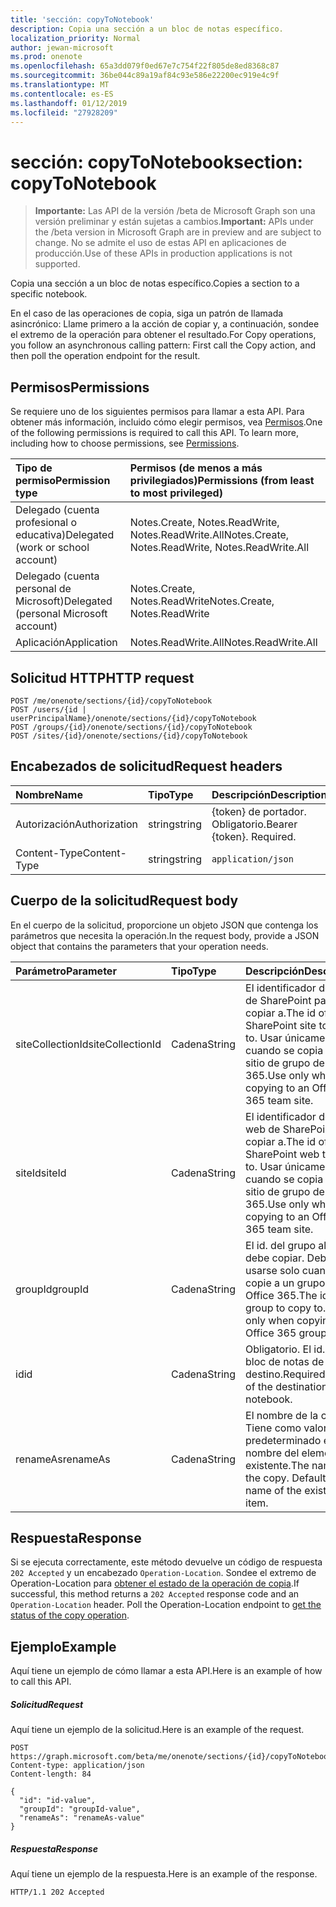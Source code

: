 ```yaml
---
title: 'sección: copyToNotebook'
description: Copia una sección a un bloc de notas específico.
localization_priority: Normal
author: jewan-microsoft
ms.prod: onenote
ms.openlocfilehash: 65a3dd079f0ed67e7c754f22f805de8ed8368c87
ms.sourcegitcommit: 36be044c89a19af84c93e586e22200ec919e4c9f
ms.translationtype: MT
ms.contentlocale: es-ES
ms.lasthandoff: 01/12/2019
ms.locfileid: "27928209"
---
```

# <a name="section-copytonotebook"></a><span data-ttu-id="0439d-103">sección: copyToNotebook</span><span class="sxs-lookup"><span data-stu-id="0439d-103">section: copyToNotebook</span></span>

> <span data-ttu-id="0439d-104">**Importante:** Las API de la versión /beta de Microsoft Graph son una versión preliminar y están sujetas a cambios.</span><span class="sxs-lookup"><span data-stu-id="0439d-104">**Important:** APIs under the /beta version in Microsoft Graph are in preview and are subject to change.</span></span> <span data-ttu-id="0439d-105">No se admite el uso de estas API en aplicaciones de producción.</span><span class="sxs-lookup"><span data-stu-id="0439d-105">Use of these APIs in production applications is not supported.</span></span>

<span data-ttu-id="0439d-106">Copia una sección a un bloc de notas específico.</span><span class="sxs-lookup"><span data-stu-id="0439d-106">Copies a section to a specific notebook.</span></span>

<span data-ttu-id="0439d-107">En el caso de las operaciones de copia, siga un patrón de llamada asincrónico:  Llame primero a la acción de copiar y, a continuación, sondee el extremo de la operación para obtener el resultado.</span><span class="sxs-lookup"><span data-stu-id="0439d-107">For Copy operations, you follow an asynchronous calling pattern:  First call the Copy action, and then poll the operation endpoint for the result.</span></span>
## <a name="permissions"></a><span data-ttu-id="0439d-108">Permisos</span><span class="sxs-lookup"><span data-stu-id="0439d-108">Permissions</span></span>
<span data-ttu-id="0439d-p102">Se requiere uno de los siguientes permisos para llamar a esta API. Para obtener más información, incluido cómo elegir permisos, vea [Permisos](/graph/permissions-reference).</span><span class="sxs-lookup"><span data-stu-id="0439d-p102">One of the following permissions is required to call this API. To learn more, including how to choose permissions, see [Permissions](/graph/permissions-reference).</span></span>

|<span data-ttu-id="0439d-111">Tipo de permiso</span><span class="sxs-lookup"><span data-stu-id="0439d-111">Permission type</span></span>      | <span data-ttu-id="0439d-112">Permisos (de menos a más privilegiados)</span><span class="sxs-lookup"><span data-stu-id="0439d-112">Permissions (from least to most privileged)</span></span>              |
|:--------------------|:---------------------------------------------------------|
|<span data-ttu-id="0439d-113">Delegado (cuenta profesional o educativa)</span><span class="sxs-lookup"><span data-stu-id="0439d-113">Delegated (work or school account)</span></span> | <span data-ttu-id="0439d-114">Notes.Create, Notes.ReadWrite, Notes.ReadWrite.All</span><span class="sxs-lookup"><span data-stu-id="0439d-114">Notes.Create, Notes.ReadWrite, Notes.ReadWrite.All</span></span>    |
|<span data-ttu-id="0439d-115">Delegado (cuenta personal de Microsoft)</span><span class="sxs-lookup"><span data-stu-id="0439d-115">Delegated (personal Microsoft account)</span></span> | <span data-ttu-id="0439d-116">Notes.Create, Notes.ReadWrite</span><span class="sxs-lookup"><span data-stu-id="0439d-116">Notes.Create, Notes.ReadWrite</span></span>    |
|<span data-ttu-id="0439d-117">Aplicación</span><span class="sxs-lookup"><span data-stu-id="0439d-117">Application</span></span> | <span data-ttu-id="0439d-118">Notes.ReadWrite.All</span><span class="sxs-lookup"><span data-stu-id="0439d-118">Notes.ReadWrite.All</span></span> |

## <a name="http-request"></a><span data-ttu-id="0439d-119">Solicitud HTTP</span><span class="sxs-lookup"><span data-stu-id="0439d-119">HTTP request</span></span>
<!-- { "blockType": "ignored" } -->
```http
POST /me/onenote/sections/{id}/copyToNotebook
POST /users/{id | userPrincipalName}/onenote/sections/{id}/copyToNotebook
POST /groups/{id}/onenote/sections/{id}/copyToNotebook
POST /sites/{id}/onenote/sections/{id}/copyToNotebook
```
## <a name="request-headers"></a><span data-ttu-id="0439d-120">Encabezados de solicitud</span><span class="sxs-lookup"><span data-stu-id="0439d-120">Request headers</span></span>
| <span data-ttu-id="0439d-121">Nombre</span><span class="sxs-lookup"><span data-stu-id="0439d-121">Name</span></span>       | <span data-ttu-id="0439d-122">Tipo</span><span class="sxs-lookup"><span data-stu-id="0439d-122">Type</span></span> | <span data-ttu-id="0439d-123">Descripción</span><span class="sxs-lookup"><span data-stu-id="0439d-123">Description</span></span>|
|:---------------|:--------|:----------|
| <span data-ttu-id="0439d-124">Autorización</span><span class="sxs-lookup"><span data-stu-id="0439d-124">Authorization</span></span>  | <span data-ttu-id="0439d-125">string</span><span class="sxs-lookup"><span data-stu-id="0439d-125">string</span></span>  | <span data-ttu-id="0439d-p103">{token} de portador. Obligatorio.</span><span class="sxs-lookup"><span data-stu-id="0439d-p103">Bearer {token}. Required.</span></span> |
| <span data-ttu-id="0439d-128">Content-Type</span><span class="sxs-lookup"><span data-stu-id="0439d-128">Content-Type</span></span> | <span data-ttu-id="0439d-129">string</span><span class="sxs-lookup"><span data-stu-id="0439d-129">string</span></span> | `application/json` |

## <a name="request-body"></a><span data-ttu-id="0439d-130">Cuerpo de la solicitud</span><span class="sxs-lookup"><span data-stu-id="0439d-130">Request body</span></span>
<span data-ttu-id="0439d-131">En el cuerpo de la solicitud, proporcione un objeto JSON que contenga los parámetros que necesita la operación.</span><span class="sxs-lookup"><span data-stu-id="0439d-131">In the request body, provide a JSON object that contains the parameters that your operation needs.</span></span>

| <span data-ttu-id="0439d-132">Parámetro</span><span class="sxs-lookup"><span data-stu-id="0439d-132">Parameter</span></span>    | <span data-ttu-id="0439d-133">Tipo</span><span class="sxs-lookup"><span data-stu-id="0439d-133">Type</span></span>   |<span data-ttu-id="0439d-134">Descripción</span><span class="sxs-lookup"><span data-stu-id="0439d-134">Description</span></span>|
|:---------------|:--------|:----------|
|<span data-ttu-id="0439d-135">siteCollectionId</span><span class="sxs-lookup"><span data-stu-id="0439d-135">siteCollectionId</span></span>|<span data-ttu-id="0439d-136">Cadena</span><span class="sxs-lookup"><span data-stu-id="0439d-136">String</span></span>|<span data-ttu-id="0439d-137">El identificador del sitio de SharePoint para copiar a.</span><span class="sxs-lookup"><span data-stu-id="0439d-137">The id of the SharePoint site to copy to.</span></span> <span data-ttu-id="0439d-138">Usar únicamente cuando se copia a un sitio de grupo de Office 365.</span><span class="sxs-lookup"><span data-stu-id="0439d-138">Use only when copying to an Office 365 team site.</span></span>|
|<span data-ttu-id="0439d-139">siteId</span><span class="sxs-lookup"><span data-stu-id="0439d-139">siteId</span></span>|<span data-ttu-id="0439d-140">Cadena</span><span class="sxs-lookup"><span data-stu-id="0439d-140">String</span></span>|<span data-ttu-id="0439d-141">El identificador del sitio web de SharePoint para copiar a.</span><span class="sxs-lookup"><span data-stu-id="0439d-141">The id of the SharePoint web to copy to.</span></span> <span data-ttu-id="0439d-142">Usar únicamente cuando se copia a un sitio de grupo de Office 365.</span><span class="sxs-lookup"><span data-stu-id="0439d-142">Use only when copying to an Office 365 team site.</span></span>|
|<span data-ttu-id="0439d-143">groupId</span><span class="sxs-lookup"><span data-stu-id="0439d-143">groupId</span></span>|<span data-ttu-id="0439d-144">Cadena</span><span class="sxs-lookup"><span data-stu-id="0439d-144">String</span></span>|<span data-ttu-id="0439d-p106">El id. del grupo al que se debe copiar. Debe usarse solo cuando copie a un grupo de Office 365.</span><span class="sxs-lookup"><span data-stu-id="0439d-p106">The id of the group to copy to. Use only when copying to an Office 365 group.</span></span>|
|<span data-ttu-id="0439d-147">id</span><span class="sxs-lookup"><span data-stu-id="0439d-147">id</span></span>|<span data-ttu-id="0439d-148">Cadena</span><span class="sxs-lookup"><span data-stu-id="0439d-148">String</span></span>|<span data-ttu-id="0439d-p107">Obligatorio. El id. del bloc de notas de destino.</span><span class="sxs-lookup"><span data-stu-id="0439d-p107">Required. The id of the destination notebook.</span></span> |
|<span data-ttu-id="0439d-151">renameAs</span><span class="sxs-lookup"><span data-stu-id="0439d-151">renameAs</span></span>|<span data-ttu-id="0439d-152">Cadena</span><span class="sxs-lookup"><span data-stu-id="0439d-152">String</span></span>|<span data-ttu-id="0439d-p108">El nombre de la copia. Tiene como valor predeterminado el nombre del elemento existente.</span><span class="sxs-lookup"><span data-stu-id="0439d-p108">The name of the copy. Defaults to the name of the existing item.</span></span> |

## <a name="response"></a><span data-ttu-id="0439d-155">Respuesta</span><span class="sxs-lookup"><span data-stu-id="0439d-155">Response</span></span>

<span data-ttu-id="0439d-p109">Si se ejecuta correctamente, este método devuelve un código de respuesta `202 Accepted` y un encabezado `Operation-Location`. Sondee el extremo de Operation-Location para [obtener el estado de la operación de copia](onenoteoperation-get.md).</span><span class="sxs-lookup"><span data-stu-id="0439d-p109">If successful, this method returns a `202 Accepted` response code and an `Operation-Location` header. Poll the Operation-Location endpoint to [get the status of the copy operation](onenoteoperation-get.md).</span></span>

## <a name="example"></a><span data-ttu-id="0439d-158">Ejemplo</span><span class="sxs-lookup"><span data-stu-id="0439d-158">Example</span></span>
<span data-ttu-id="0439d-159">Aquí tiene un ejemplo de cómo llamar a esta API.</span><span class="sxs-lookup"><span data-stu-id="0439d-159">Here is an example of how to call this API.</span></span>
##### <a name="request"></a><span data-ttu-id="0439d-160">Solicitud</span><span class="sxs-lookup"><span data-stu-id="0439d-160">Request</span></span>
<span data-ttu-id="0439d-161">Aquí tiene un ejemplo de la solicitud.</span><span class="sxs-lookup"><span data-stu-id="0439d-161">Here is an example of the request.</span></span>
<!-- {
  "blockType": "request",
  "name": "section_copytonotebook"
}-->
```http
POST https://graph.microsoft.com/beta/me/onenote/sections/{id}/copyToNotebook
Content-type: application/json
Content-length: 84

{
  "id": "id-value",
  "groupId": "groupId-value",
  "renameAs": "renameAs-value"
}
```

##### <a name="response"></a><span data-ttu-id="0439d-162">Respuesta</span><span class="sxs-lookup"><span data-stu-id="0439d-162">Response</span></span>
<span data-ttu-id="0439d-163">Aquí tiene un ejemplo de la respuesta.</span><span class="sxs-lookup"><span data-stu-id="0439d-163">Here is an example of the response.</span></span>
<!-- {
  "blockType": "response",
  "truncated": true,
  "@odata.type": "microsoft.graph.onenoteOperation"
} -->
```http
HTTP/1.1 202 Accepted
```

<!-- uuid: 8fcb5dbc-d5aa-4681-8e31-b001d5168d79
2015-10-25 14:57:30 UTC -->
<!-- {
  "type": "#page.annotation",
  "description": "section: copyToNotebook",
  "keywords": "",
  "section": "documentation",
  "tocPath": ""
}-->
